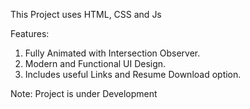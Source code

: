This Project uses HTML, CSS and Js

Features:
1. Fully Animated with Intersection Observer.
2. Modern and Functional UI Design.
3. Includes useful Links and Resume Download option.

Note: Project is under Development
